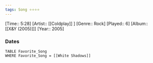 ```yaml
---
tags: Song ⭐⭐⭐⭐ 
---
```

[Time:: 5:28]
[Artist:: [[Coldplay]] ]
[Genre:: Rock]
[Played:: 6]
[Album:: [[X&Y (2005)]]]
[Year:: 2005]
### Dates
````dataview
TABLE Favorite_Song
WHERE Favorite_Song = [[White Shadows]]
````